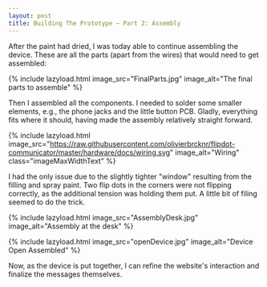 ```yaml
---
layout: post
title: Building The Prototype — Part 2: Assembly
---
```


After the paint had dried, I was today able to continue assembling the device. These are all the parts (apart from the wires) that would need to get assembled:

{% include lazyload.html image_src="FinalParts.jpg" image_alt="The final parts to assemble" %}

Then I assembled all the components. I needed to solder some smaller elements, e.g., the phone jacks and the little button PCB. Gladly, everything fits where it should, having made the assembly relatively straight forward.

{% include lazyload.html image_src="https://raw.githubusercontent.com/olivierbrcknr/flipdot-communicator/master/hardware/docs/wiring.svg" image_alt="Wiring" class="imageMaxWidthText" %}

I had the only issue due to the slightly tighter "window" resulting from the filling and spray paint. Two flip dots in the corners were not flipping correctly, as the additional tension was holding them put. A little bit of filing seemed to do the trick.

{% include lazyload.html image_src="AssemblyDesk.jpg" image_alt="Assembly at the desk" %}

{% include lazyload.html image_src="openDevice.jpg" image_alt="Device Open Assembled" %}

Now, as the device is put together, I can refine the website's interaction and finalize the messages themselves. 
